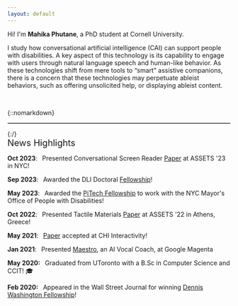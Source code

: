 ```yaml
---
layout: default
---
```


<div class="lead pretty-links">

Hi! I'm **Mahika Phutane**, a PhD student at Cornell University. 

</div>


I study how conversational artificial intelligence (CAI) can support people with disabilities. A key aspect of this technology is its capability to engage with users through natural language speech and human-like behavior. As these technologies shift from mere tools to “smart” assistive companions, there is a concern that these technologies may perpetuate ableist behaviors, such as offering unsolicited help, or displaying ableist content. 


&nbsp;

{::nomarkdown}
<hr style="border:0.5px solid silver">
{:/}

<div style="font-size: 20px;">
News Highlights
</div>

**Oct 2023**: &ensp;Presented Conversational Screen Reader [Paper](https://dl.acm.org/doi/10.1145/3597638.3608404) at ASSETS '23 in NYC!

**Sep 2023**: &ensp;Awarded the DLI Doctoral [Fellowship](https://www.dli.tech.cornell.edu/people)!

**May 2023**: &ensp;Awarded the [PiTech Fellowship](https://www.pi.tech.cornell.edu/spotlight/siegel-pitech-impact-fellowship-in-its-third-year) 
to work with the NYC Mayor's Office of People with Disabilities! 

**Oct 2022**: &ensp;Presented Tactile Materials [Paper](https://dl.acm.org/doi/abs/10.1145/3508364) at ASSETS '22 in Athens, Greece!

**May 2021**: &ensp;[Paper](https://dl.acm.org/doi/10.1145/3411763.3451574) accepted at CHI Interactivity!

**Jan 2021**: &ensp;Presented [Maestro](https://magenta.tensorflow.org/maestro-vocal-coach), an AI Vocal Coach, at Google Magenta

**May 2020:** &ensp;Graduated from UToronto with a B.Sc in Computer Science and CCIT! 🎓

**Feb 2020:** &ensp;Appeared in the Wall Street Journal for winning [Dennis Washington Fellowship](https://www.utm.utoronto.ca/main-news/scholarship-gives-former-utm-student-push-strive-something-bigger)!

<!-- Thank you for being here, and I welcome you to read further where I delve more into:
  - [my past](about/), my prior research work and undergrad experience
  - [my current happenings](work/), my current research endeavours
  - [my future](/), brainstormed ideas for upcoming projects (TODO) -->

  <!-- You would normally put your [full name](about/) here and say something *smart* about yourself. -->

  <!-- This could also be the good place to say were you are coming from, what you [do for a living](work/) and maybe what you are [interested in](projects/). You might also be [writing](articles/) about stuff.  -->

  <!-- But after all this is your site and I'm just a **placeholder text** so what would i know about some *home page content*. -->
